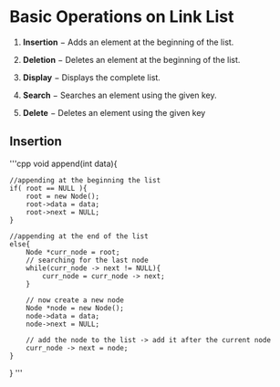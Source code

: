 # Basic Operations on Link List

1. **Insertion** − Adds an element at the beginning of the list.

2. **Deletion** − Deletes an element at the beginning of the list.

3. **Display** − Displays the complete list.

4. **Search** − Searches an element using the given key.

5. **Delete** − Deletes an element using the given key

## Insertion

'''cpp
void append(int data){

    //appending at the beginning the list
    if( root == NULL ){
        root = new Node();
        root->data = data;
        root->next = NULL;
    }

    //appending at the end of the list
    else{
        Node *curr_node = root;
        // searching for the last node
        while(curr_node -> next != NULL){
            curr_node = curr_node -> next;
        }

        // now create a new node
        Node *node = new Node();
        node->data = data;
        node->next = NULL;

        // add the node to the list -> add it after the current node
        curr_node -> next = node;
    }

}
'''